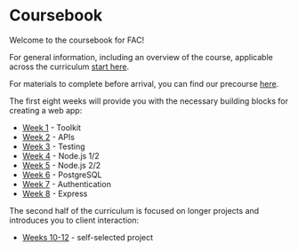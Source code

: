 # Coursebook

Welcome to the coursebook for FAC!

For general information, including an overview of the course, applicable across the curriculum [start here](general/README.md).

For materials to complete before arrival, you can find our precourse [here](precourse/README.md).

The first eight weeks will provide you with the necessary building blocks for creating a web app:
* [Week 1](week-1/README.md) - Toolkit
* [Week 2](week-2/README.md) - APIs
* [Week 3](week-3/README.md) - Testing
* [Week 4](week-4/README.md) - Node.js 1/2
* [Week 5](week-5/README.md) - Node.js 2/2
* [Week 6](week-6/README.md) - PostgreSQL
* [Week 7](week-7/README.md) - Authentication
* [Week 8](week-8/README.md) - Express

The second half of the curriculum is focused on longer projects and introduces you to client interaction:
+ [Weeks 10-12](./weeks-10-12) - self-selected project
